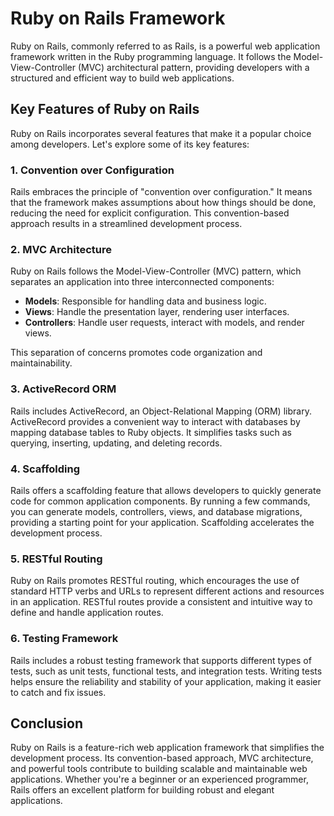 # Ruby on Rails Framework

Ruby on Rails, commonly referred to as Rails, is a powerful web application framework written in the Ruby programming language. It follows the Model-View-Controller (MVC) architectural pattern, providing developers with a structured and efficient way to build web applications.

## Key Features of Ruby on Rails

Ruby on Rails incorporates several features that make it a popular choice among developers. Let's explore some of its key features:

### 1. Convention over Configuration

Rails embraces the principle of "convention over configuration." It means that the framework makes assumptions about how things should be done, reducing the need for explicit configuration. This convention-based approach results in a streamlined development process.

### 2. MVC Architecture

Ruby on Rails follows the Model-View-Controller (MVC) pattern, which separates an application into three interconnected components:

- **Models**: Responsible for handling data and business logic.
- **Views**: Handle the presentation layer, rendering user interfaces.
- **Controllers**: Handle user requests, interact with models, and render views.

This separation of concerns promotes code organization and maintainability.

### 3. ActiveRecord ORM

Rails includes ActiveRecord, an Object-Relational Mapping (ORM) library. ActiveRecord provides a convenient way to interact with databases by mapping database tables to Ruby objects. It simplifies tasks such as querying, inserting, updating, and deleting records.

### 4. Scaffolding

Rails offers a scaffolding feature that allows developers to quickly generate code for common application components. By running a few commands, you can generate models, controllers, views, and database migrations, providing a starting point for your application. Scaffolding accelerates the development process.

### 5. RESTful Routing

Ruby on Rails promotes RESTful routing, which encourages the use of standard HTTP verbs and URLs to represent different actions and resources in an application. RESTful routes provide a consistent and intuitive way to define and handle application routes.

### 6. Testing Framework

Rails includes a robust testing framework that supports different types of tests, such as unit tests, functional tests, and integration tests. Writing tests helps ensure the reliability and stability of your application, making it easier to catch and fix issues.

## Conclusion

Ruby on Rails is a feature-rich web application framework that simplifies the development process. Its convention-based approach, MVC architecture, and powerful tools contribute to building scalable and maintainable web applications. Whether you're a beginner or an experienced programmer, Rails offers an excellent platform for building robust and elegant applications.
